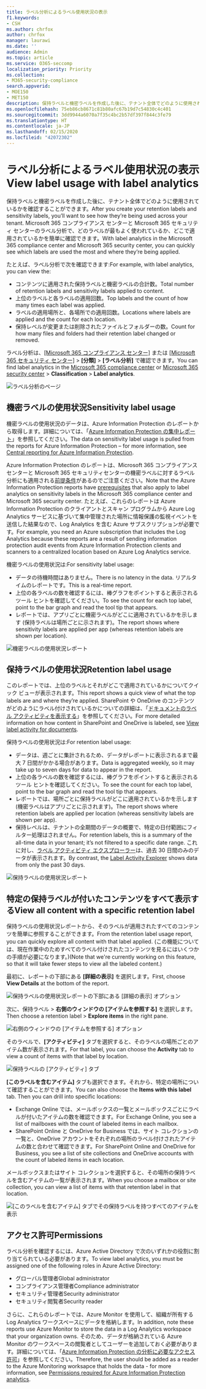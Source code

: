 ```yaml
---
title: ラベル分析によるラベル使用状況の表示
f1.keywords:
- CSH
ms.author: chrfox
author: chrfox
manager: laurawi
ms.date: ''
audience: Admin
ms.topic: article
ms.service: O365-seccomp
localization_priority: Priority
ms.collection:
- M365-security-compliance
search.appverid:
- MOE150
- MET150
description: 保持ラベルと機密ラベルを作成した後に、テナント全体でどのように使用されているかを確認することができます。 Microsoft 365 コンプライアンス センターと Microsoft 365 セキュリティ センターのラベル分析で、どのラベルが最もよく使われているか、どこで適用されているかを簡単に確認できます。
ms.openlocfilehash: 75eb86cb8671c81b80afc67b19d7c54830c4c401
ms.sourcegitcommit: 3dd9944a6070a7f35c4bc2b57df397f844c3fe79
ms.translationtype: HT
ms.contentlocale: ja-JP
ms.lasthandoff: 02/15/2020
ms.locfileid: "42072302"
---
```

# <a name="view-label-usage-with-label-analytics"></a><span data-ttu-id="778b0-104">ラベル分析によるラベル使用状況の表示</span><span class="sxs-lookup"><span data-stu-id="778b0-104">View label usage with label analytics</span></span>

<span data-ttu-id="778b0-105">保持ラベルと機密ラベルを作成した後に、テナント全体でどのように使用されているかを確認することができます。</span><span class="sxs-lookup"><span data-stu-id="778b0-105">After you create your retention labels and sensitivity labels, you’ll want to see how they’re being used across your tenant.</span></span> <span data-ttu-id="778b0-106">Microsoft 365 コンプライアンス センターと Microsoft 365 セキュリティ センターのラベル分析で、どのラベルが最もよく使われているか、どこで適用されているかを簡単に確認できます。</span><span class="sxs-lookup"><span data-stu-id="778b0-106">With label analytics in the Microsoft 365 compliance center and Microsoft 365 security center, you can quickly see which labels are used the most and where they’re being applied.</span></span>

<span data-ttu-id="778b0-107">たとえば、ラベル分析で次を確認できます:</span><span class="sxs-lookup"><span data-stu-id="778b0-107">For example, with label analytics, you can view the:</span></span>

- <span data-ttu-id="778b0-108">コンテンツに適用された保持ラベルと機密ラベルの合計数。</span><span class="sxs-lookup"><span data-stu-id="778b0-108">Total number of retention labels and sensitivity labels applied to content.</span></span>
- <span data-ttu-id="778b0-109">上位のラベルと各ラベルの適用回数。</span><span class="sxs-lookup"><span data-stu-id="778b0-109">Top labels and the count of how many times each label was applied.</span></span>
- <span data-ttu-id="778b0-110">ラベルの適用場所と、各場所での適用回数。</span><span class="sxs-lookup"><span data-stu-id="778b0-110">Locations where labels are applied and the count for each location.</span></span>
- <span data-ttu-id="778b0-111">保持レベルが変更または削除されたファイルとフォルダーの数。</span><span class="sxs-lookup"><span data-stu-id="778b0-111">Count for how many files and folders had their retention label changed or removed.</span></span>

<span data-ttu-id="778b0-112">ラベル分析は、[[Microsoft 365 コンプライアンス センター]](https://compliance.microsoft.com/labelanalytics) または [[Microsoft 365 セキュリティ センター]](https://security.microsoft.com/labelanalytics)  >  **[分類]**  >  **[ラベル分析]** で確認できます。</span><span class="sxs-lookup"><span data-stu-id="778b0-112">You can find label analytics in the [Microsoft 365 compliance center](https://compliance.microsoft.com/labelanalytics) or [Microsoft 365 security center](https://security.microsoft.com/labelanalytics) > **Classification** > **Label analytics**.</span></span>

![ラベル分析のページ](../media/label-analytics-page.png)

## <a name="sensitivity-label-usage"></a><span data-ttu-id="778b0-114">機密ラベルの使用状況</span><span class="sxs-lookup"><span data-stu-id="778b0-114">Sensitivity label usage</span></span>

<span data-ttu-id="778b0-115">機密ラベルの使用状況のデータは、Azure Information Protection のレポートから取得します。詳細については、「[Azure Information Protection の集中レポート](https://docs.microsoft.com/azure/information-protection/reports-aip)」を参照してください。</span><span class="sxs-lookup"><span data-stu-id="778b0-115">The data on sensitivity label usage is pulled from the reports for Azure Information Protection – for more information, see [Central reporting for Azure Information Protection](https://docs.microsoft.com/azure/information-protection/reports-aip).</span></span>

<span data-ttu-id="778b0-116">Azure Information Protection のレポートは、Microsoft 365 コンプライアンス センターと Microsoft 365 セキュリティセンターの機密ラベルに対するラベル分析にも適用される[前提条件](/azure/information-protection/reports-aip#prerequisites)があるのでご注意ください。</span><span class="sxs-lookup"><span data-stu-id="778b0-116">Note that the Azure Information Protection reports have [prerequisites](/azure/information-protection/reports-aip#prerequisites) that also apply to label analytics on sensitivity labels in the Microsoft 365 compliance center and Microsoft 365 security center.</span></span> <span data-ttu-id="778b0-117">たとえば、これらのレポートは Azure Information Protection のクライアントとスキャン プログラムから Azure Log Analytics サービスに基づいて集中管理された場所に情報保護の監視イベントを送信した結果なので、Log Analytics を含む Azure サブスクリプションが必要です。</span><span class="sxs-lookup"><span data-stu-id="778b0-117">For example, you need an Azure subscription that includes the Log Analytics because these reports are a result of sending information protection audit events from Azure Information Protection clients and scanners to a centralized location based on Azure Log Analytics service.</span></span>

<span data-ttu-id="778b0-118">機密ラベルの使用状況は:</span><span class="sxs-lookup"><span data-stu-id="778b0-118">For sensitivity label usage:</span></span>

- <span data-ttu-id="778b0-119">データの待機時間はありません。</span><span class="sxs-lookup"><span data-stu-id="778b0-119">There is no latency in the data.</span></span> <span data-ttu-id="778b0-120">リアルタイムのレポートです。</span><span class="sxs-lookup"><span data-stu-id="778b0-120">This is a real-time report.</span></span>
- <span data-ttu-id="778b0-121">上位の各ラベルの数を確認するには、棒グラフをポイントすると表示されるツール ヒントを確認してください。</span><span class="sxs-lookup"><span data-stu-id="778b0-121">To see the count for each top label, point to the bar graph and read the tool tip that appears.</span></span>
- <span data-ttu-id="778b0-122">レポートでは、アプリごとに機密ラベルがどこに適用されているかを示します (保持ラベルは場所ごとに示されます)。</span><span class="sxs-lookup"><span data-stu-id="778b0-122">The report shows where sensitivity labels are applied per app (whereas retention labels are shown per location).</span></span>

![機密ラベルの使用状況レポート](../media/sensitivity-label-usage-report.png)

## <a name="retention-label-usage"></a><span data-ttu-id="778b0-124">保持ラベルの使用状況</span><span class="sxs-lookup"><span data-stu-id="778b0-124">Retention label usage</span></span>

<span data-ttu-id="778b0-125">このレポートでは、上位のラベルとそれがどこで適用されているかについてクイック ビューが表示されます。</span><span class="sxs-lookup"><span data-stu-id="778b0-125">This report shows a quick view of what the top labels are and where they’re applied.</span></span> <span data-ttu-id="778b0-126">SharePoint や OneDrive のコンテンツがどのようにラベル付けされているかについての詳細は、「[ドキュメントのラベル アクティビティを表示する](view-label-activity-for-documents.md)」を参照してください。</span><span class="sxs-lookup"><span data-stu-id="778b0-126">For more detailed information on how content in SharePoint and OneDrive is labeled, see [View label activity for documents](view-label-activity-for-documents.md).</span></span>

<span data-ttu-id="778b0-127">保持ラベルの使用状況は:</span><span class="sxs-lookup"><span data-stu-id="778b0-127">For retention label usage:</span></span>

- <span data-ttu-id="778b0-128">データは、週ごとに集計されるため、データがレポートに表示されるまで最大 7 日間がかかる場合があります。</span><span class="sxs-lookup"><span data-stu-id="778b0-128">Data is aggregated weekly, so it may take up to seven days for data to appear in the report.</span></span>
- <span data-ttu-id="778b0-129">上位の各ラベルの数を確認するには、棒グラフをポイントすると表示されるツール ヒントを確認してください。</span><span class="sxs-lookup"><span data-stu-id="778b0-129">To see the count for each top label, point to the bar graph and read the tool tip that appears.</span></span>
- <span data-ttu-id="778b0-130">レポートでは、場所ごとに保持ラベルがどこに適用されているかを示します (機密ラベルはアプリごとに示されます)。</span><span class="sxs-lookup"><span data-stu-id="778b0-130">The report shows where retention labels are applied per location (whereas sensitivity labels are shown per app).</span></span>
- <span data-ttu-id="778b0-131">保持レベルは、テナントの全期間のデータの概要で、特定の日付範囲にフィルター処理はされません。</span><span class="sxs-lookup"><span data-stu-id="778b0-131">For retention labels, this is a summary of the all-time data in your tenant; it’s not filtered to a specific date range.</span></span> <span data-ttu-id="778b0-132">これに対し、[ラベル アクティビティ エクスプローラー](view-label-activity-for-documents.md)は、過去 30 日間のみのデータが表示されます。</span><span class="sxs-lookup"><span data-stu-id="778b0-132">By contrast, the [Label Activity Explorer](view-label-activity-for-documents.md) shows data from only the past 30 days.</span></span>

![保持ラベルの使用状況レポート](../media/retention-label-usage-report.png)

## <a name="view-all-content-with-a-specific-retention-label"></a><span data-ttu-id="778b0-134">特定の保持ラベルが付いたコンテンツをすべて表示する</span><span class="sxs-lookup"><span data-stu-id="778b0-134">View all content with a specific retention label</span></span>

<span data-ttu-id="778b0-135">保持ラベルの使用状況レポートから、そのラベルが適用されたすべてのコンテンツを簡単に参照することができます。</span><span class="sxs-lookup"><span data-stu-id="778b0-135">From the retention label usage report, you can quickly explore all content with that label applied.</span></span> <span data-ttu-id="778b0-136">(この機能については、現在作業中のためすべてのラベル付けされたコンテンツを見るにはいくつかの手順が必要になります。)</span><span class="sxs-lookup"><span data-stu-id="778b0-136">(Note that we're currently working on this feature, so that it will take fewer steps to view all the labeled content.)</span></span>

<span data-ttu-id="778b0-137">最初に、レポートの下部にある **[詳細の表示]** を選択します。</span><span class="sxs-lookup"><span data-stu-id="778b0-137">First, choose **View Details** at the bottom of the report.</span></span>

![保持ラベルの使用状況レポートの下部にある [詳細の表示] オプション](../media/retention-label-usage-view-details.png)

<span data-ttu-id="778b0-139">次に、保持ラベル > **右側のウィンドウの [アイテムを参照する]** を選択します。</span><span class="sxs-lookup"><span data-stu-id="778b0-139">Then choose a retention label > **Explore items** in the right pane.</span></span>

![右側のウィンドウの [アイテムを参照する] オプション](../media/retention-label-usage-explore-items.png)

<span data-ttu-id="778b0-141">そのラベルで、**[アクティビティ]** タブを選択すると、そのラベルの場所ごとのアイテム数が表示されます。</span><span class="sxs-lookup"><span data-stu-id="778b0-141">For that label, you can choose the **Activity** tab to view a count of items with that label by location.</span></span>

![保持ラベルの [アクティビティ] タブ](../media/retention-label-usage-activity-tab.png)

<span data-ttu-id="778b0-143">**[このラベルを含むアイテム]** タブも選択できます。それから、特定の場所について確認することができます。</span><span class="sxs-lookup"><span data-stu-id="778b0-143">You can also choose the **Items with this label** tab. Then you can drill into specific locations:</span></span>

- <span data-ttu-id="778b0-144">Exchange Online では、メールボックスの一覧とメールボックスごとにラベルが付いたアイテムの数を確認できます。</span><span class="sxs-lookup"><span data-stu-id="778b0-144">For Exchange Online, you see a list of mailboxes with the count of labeled items in each mailbox.</span></span>
- <span data-ttu-id="778b0-145">SharePoint Online と OneDrive for Business では、サイト コレクションの一覧と、OneDrive アカウントをそれぞれの場所のラベル付けされたアイテムの数と合わせて確認できます。</span><span class="sxs-lookup"><span data-stu-id="778b0-145">For SharePoint Online and OneDrive for Business, you see a list of site collections and OneDrive accounts with the count of labeled items in each location.</span></span>

<span data-ttu-id="778b0-146">メールボックスまたはサイト コレクションを選択すると、その場所の保持ラベルを含むアイテムの一覧が表示されます。</span><span class="sxs-lookup"><span data-stu-id="778b0-146">When you choose a mailbox or site collection, you can view a list of items with that retention label in that location.</span></span>

![[このラベルを含むアイテム] タブでその保持ラベルを持つすべてのアイテムを表示](../media/retention-label-usage-content-explorer.png)

## <a name="permissions"></a><span data-ttu-id="778b0-148">アクセス許可</span><span class="sxs-lookup"><span data-stu-id="778b0-148">Permissions</span></span>

<span data-ttu-id="778b0-149">ラベル分析を確認するには、Azure Active Directory で次のいずれかの役割に割り当てられている必要があります。</span><span class="sxs-lookup"><span data-stu-id="778b0-149">To view label analytics, you must be assigned one of the following roles in Azure Active Directory:</span></span>

- <span data-ttu-id="778b0-150">グローバル管理者</span><span class="sxs-lookup"><span data-stu-id="778b0-150">Global administrator</span></span>
- <span data-ttu-id="778b0-151">コンプライアンス管理者</span><span class="sxs-lookup"><span data-stu-id="778b0-151">Compliance administrator</span></span>
- <span data-ttu-id="778b0-152">セキュリティ管理者</span><span class="sxs-lookup"><span data-stu-id="778b0-152">Security administrator</span></span>
- <span data-ttu-id="778b0-153">セキュリティ閲覧者</span><span class="sxs-lookup"><span data-stu-id="778b0-153">Security reader</span></span>

<span data-ttu-id="778b0-154">さらに、これらのレポートでは、Azure Monitor を使用して、組織が所有する Log Analytics ワークスペースにデータを格納します。</span><span class="sxs-lookup"><span data-stu-id="778b0-154">In addition, note these reports use Azure Monitor to store the data in a Log Analytics workspace that your organization owns.</span></span> <span data-ttu-id="778b0-155">そのため、データが格納されている Azure Monitor のワークスペースの閲覧者としてユーザーを追加しておく必要があります。詳細については、「[Azure Information Protection の分析に必要なアクセス許可](https://docs.microsoft.com/azure/information-protection/reports-aip#permissions-required-for-azure-information-protection-analytics)」を参照してください。</span><span class="sxs-lookup"><span data-stu-id="778b0-155">Therefore, the user should be added as a reader to the Azure Monitoring worksapce that holds the data - for more information, see [Permissions required for Azure Information Protection analytics](https://docs.microsoft.com/azure/information-protection/reports-aip#permissions-required-for-azure-information-protection-analytics).</span></span>

